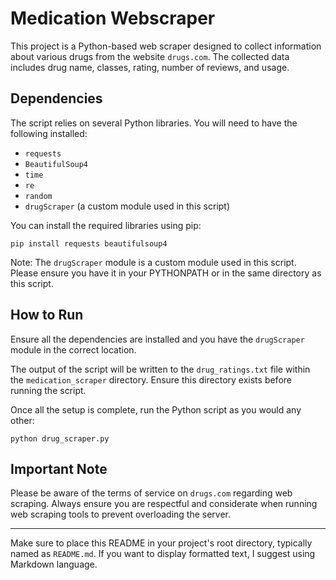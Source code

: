# Medication Webscraper

This project is a Python-based web scraper designed to collect information about various drugs from the website `drugs.com`. The collected data includes drug name, classes, rating, number of reviews, and usage.

## Dependencies

The script relies on several Python libraries. You will need to have the following installed:

- `requests`
- `BeautifulSoup4`
- `time`
- `re`
- `random`
- `drugScraper` (a custom module used in this script)

You can install the required libraries using pip:

```shell
pip install requests beautifulsoup4
```

Note: The `drugScraper` module is a custom module used in this script. Please ensure you have it in your PYTHONPATH or in the same directory as this script. 

## How to Run

Ensure all the dependencies are installed and you have the `drugScraper` module in the correct location. 

The output of the script will be written to the `drug_ratings.txt` file within the `medication_scraper` directory. Ensure this directory exists before running the script.

Once all the setup is complete, run the Python script as you would any other:

```shell
python drug_scraper.py
```

## Important Note

Please be aware of the terms of service on `drugs.com` regarding web scraping. Always ensure you are respectful and considerate when running web scraping tools to prevent overloading the server.

---

Make sure to place this README in your project's root directory, typically named as `README.md`. If you want to display formatted text, I suggest using Markdown language.
